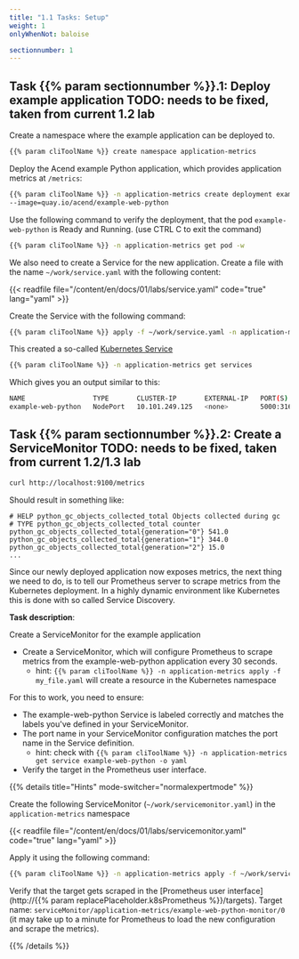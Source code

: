 ```yaml
---
title: "1.1 Tasks: Setup"
weight: 1
onlyWhenNot: baloise

sectionnumber: 1
---
```


## Task {{% param sectionnumber %}}.1: Deploy example application TODO: needs to be fixed, taken from current 1.2 lab

Create a namespace where the example application can be deployed to.

```bash
{{% param cliToolName %}} create namespace application-metrics
```

Deploy the Acend example Python application, which provides application metrics at `/metrics`:

```bash
{{% param cliToolName %}} -n application-metrics create deployment example-web-python \
--image=quay.io/acend/example-web-python
```

Use the following command to verify the deployment, that the pod `example-web-python` is Ready and Running. (use CTRL C to exit the command)

```bash
{{% param cliToolName %}} -n application-metrics get pod -w
```

We also need to create a Service for the new application. Create a file with the name `~/work/service.yaml` with the following content:

{{< readfile file="/content/en/docs/01/labs/service.yaml" code="true" lang="yaml" >}}

Create the Service with the following command:

```bash
{{% param cliToolName %}} apply -f ~/work/service.yaml -n application-metrics
```

This created a so-called [Kubernetes Service](https://kubernetes.io/docs/concepts/services-networking/service/)

```bash
{{% param cliToolName %}} -n application-metrics get services
```

Which gives you an output similar to this:

```bash
NAME                 TYPE       CLUSTER-IP       EXTERNAL-IP   PORT(S)          AGE
example-web-python   NodePort   10.101.249.125   <none>        5000:31626/TCP   2m9s
```

## Task {{% param sectionnumber %}}.2: Create a ServiceMonitor TODO: needs to be fixed, taken from current 1.2/1.3 lab

```bash
curl http://localhost:9100/metrics
```
Should result in something like:

```promql
# HELP python_gc_objects_collected_total Objects collected during gc
# TYPE python_gc_objects_collected_total counter
python_gc_objects_collected_total{generation="0"} 541.0
python_gc_objects_collected_total{generation="1"} 344.0
python_gc_objects_collected_total{generation="2"} 15.0
...
```

Since our newly deployed application now exposes metrics, the next thing we need to do, is to tell our Prometheus server to scrape metrics from the Kubernetes deployment. In a highly dynamic environment like Kubernetes this is done with so called Service Discovery.

**Task description**:

Create a ServiceMonitor for the example application

* Create a ServiceMonitor, which will configure Prometheus to scrape metrics from the example-web-python application every 30 seconds.
  * hint: `{{% param cliToolName %}} -n application-metrics apply -f my_file.yaml` will create a resource in the Kubernetes namespace

For this to work, you need to ensure:

* The example-web-python Service is labeled correctly and matches the labels you've defined in your ServiceMonitor.
* The port name in your ServiceMonitor configuration matches the port name in the Service definition.
  * hint: check with `{{% param cliToolName %}} -n application-metrics get service example-web-python -o yaml`
* Verify the target in the Prometheus user interface.

{{% details title="Hints" mode-switcher="normalexpertmode" %}}

Create the following ServiceMonitor (`~/work/servicemonitor.yaml`) in the `application-metrics` namespace

{{< readfile file="/content/en/docs/01/labs/servicemonitor.yaml" code="true" lang="yaml" >}}

Apply it using the following command:

```bash
{{% param cliToolName %}} -n application-metrics apply -f ~/work/servicemonitor.yaml
```

Verify that the target gets scraped in the [Prometheus user interface](http://{{% param replacePlaceholder.k8sPrometheus %}}/targets). Target name: `serviceMonitor/application-metrics/example-web-python-monitor/0` (it may take up to a minute for Prometheus to load the new configuration and scrape the metrics).

{{% /details %}}

